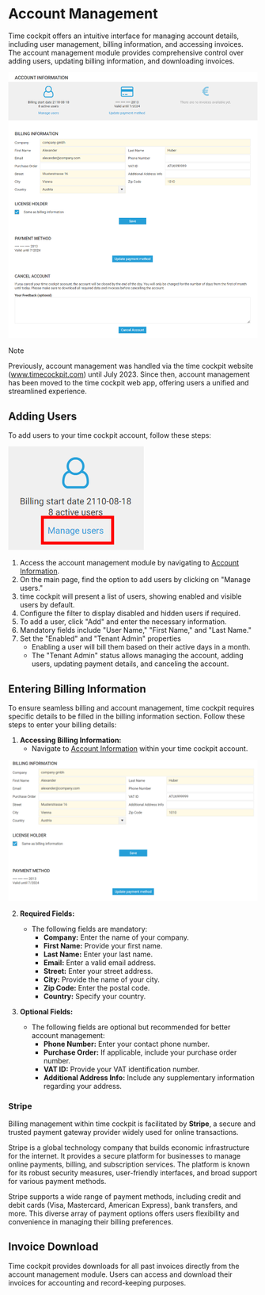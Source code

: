 # Account Management

Time cockpit offers an intuitive interface for managing account details, including user management, billing information, and accessing invoices. The account management module provides comprehensive control over adding users, updating billing information, and downloading invoices.

![Account Overview](images/account-overview.png "Account Overview")

>[!NOTE]
Previously, account management was handled via the time cockpit website (www.timecockpit.com) until July 2023. Since then, account management has been moved to the time cockpit web app, offering users a unified and streamlined experience.

## Adding Users

To add users to your time cockpit account, follow these steps:

![Manage Users](images/manage-users.png "Manage Users")

1. Access the account management module by navigating to [Account Information](https://web.timecockpit.com/app/account/account-information).
2. On the main page, find the option to add users by clicking on "Manage users."
3. time cockpit will present a list of users, showing enabled and visible users by default.
4. Configure the filter to display disabled and hidden users if required.
5. To add a user, click "Add" and enter the necessary information.
6. Mandatory fields include "User Name," "First Name," and "Last Name."
7. Set the "Enabled" and "Tenant Admin" properties
   - Enabling a user will bill them based on their active days in a month.
   - The "Tenant Admin" status allows managing the account, adding users, updating payment details, and canceling the account.

## Entering Billing Information

To ensure seamless billing and account management, time cockpit requires specific details to be filled in the billing information section. Follow these steps to enter your billing details:

1. **Accessing Billing Information:**
   - Navigate to [Account Information](https://web.timecockpit.com/app/account/account-information) within your time cockpit account.

![Billing Information](images/billing-info.png "Billing Information")

2. **Required Fields:**
   - The following fields are mandatory:
     - **Company:** Enter the name of your company.
     - **First Name:** Provide your first name.
     - **Last Name:** Enter your last name.
     - **Email:** Enter a valid email address.
     - **Street:** Enter your street address.
     - **City:** Provide the name of your city.
     - **Zip Code:** Enter the postal code.
     - **Country:** Specify your country.
   
3. **Optional Fields:**
   - The following fields are optional but recommended for better account management:
     - **Phone Number:** Enter your contact phone number.
     - **Purchase Order:** If applicable, include your purchase order number.
     - **VAT ID:** Provide your VAT identification number.
     - **Additional Address Info:** Include any supplementary information regarding your address.

### Stripe

Billing management within time cockpit is facilitated by **Stripe**, a secure and trusted payment gateway provider widely used for online transactions.

Stripe is a global technology company that builds economic infrastructure for the internet. It provides a secure platform for businesses to manage online payments, billing, and subscription services. The platform is known for its robust security measures, user-friendly interfaces, and broad support for various payment methods.

Stripe supports a wide range of payment methods, including credit and debit cards (Visa, Mastercard, American Express), bank transfers, and more. This diverse array of payment options offers users flexibility and convenience in managing their billing preferences.

## Invoice Download

Time cockpit provides downloads for all past invoices directly from the account management module. Users can access and download their invoices for accounting and record-keeping purposes.